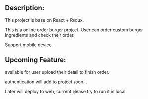 
## Description:

This project is base on React + Redux.

This is a online order burger project. User can order custom burger ingredients and check their order.

Support mobile device.



## Upcoming Feature:

available for user upload their detail to finish order.

authentication will add to project soon...

Later will deploy to web, current please try to run it in local.
